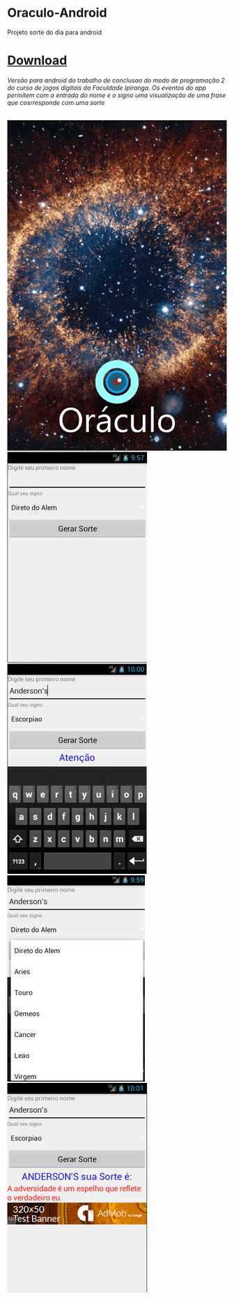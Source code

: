 # Oraculo-Android
Projeto sorte do dia para android

<h1><a href="https://github.com/andersoncoimbra/Oraculo-Android/raw/master/app/app-release.apk">Download<a></h1>

<h6>Versão para android do trabalho de conclusao do modo de programação 2 do curso de jogos digitais da Faculdade Ipiranga.
Os eventos do app permitem com a entrada do nome e o signo uma visualização de uma frase que cosrresponde com uma sorte </h6>

<img  float="left" alt="SplshScreem Aplicativo Oraculo" src="https://raw.githubusercontent.com/andersoncoimbra/Oraculo-Android/master/app/src/main/res/mipmap-hdpi/splash.png"></img>
<img  float="left" alt="tela inicia Aplicativo Oraculo" src="https://raw.githubusercontent.com/andersoncoimbra/Oraculo-Android/master/app/src/main/res/mipmap-hdpi/telainicial.PNG"></img>
<img  float="left" alt="Sorte gerada teclado" src="https://raw.githubusercontent.com/andersoncoimbra/Oraculo-Android/master/app/src/main/res/mipmap-hdpi/telainicialteckado.PNG"></img>
<img  float="left" alt="Sorte gerada signos" src="https://raw.githubusercontent.com/andersoncoimbra/Oraculo-Android/master/app/src/main/res/mipmap-hdpi/telainicialsignos.PNG"></img>
<img  float="left" alt="Sorte gerada Aplicativo Oraculo" src="https://raw.githubusercontent.com/andersoncoimbra/Oraculo-Android/master/app/src/main/res/mipmap-hdpi/telasortegerada.PNG"></img>